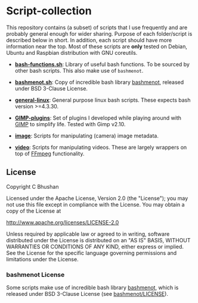 # Script-collection
This repository contains (a subset) of scripts that I use frequently and are probably general enough for wider sharing.
Purpose of each folder/script is described below in short. 
In addition, each script should have more information near the top.
Most of these scripts are **only** tested on Debian, Ubuntu and Raspbian distribution with GNU coreutils.

* [**bash-functions.sh**](./bash-functions.sh): Library of useful bash functions. To be sourced by other bash scripts. This also make use of `bashmenot`.

* [**bashmenot.sh**](./bashmenot): Copy of incredible bash library [bashmenot](https://github.com/mietek/bashmenot),  released under BSD 3-Clause License.

* [**general-linux**](./general-linux): General purpose linux bash scripts. These expects bash version >=4.3.30.

* [**GIMP-plugins**](./GIMP-plugins): Set of plugins I developed while playing around with [GIMP](https://www.gimp.org/) to simplify life. Tested with Gimp v2.10. 

* [**image**](./image): Scripts for manipulating (camera) image metadata.

* [**video**](./video): Scripts for manipulating videos. These are largely wrappers on top of [FFmpeg](http://ffmpeg.org/) functionality.


## License
   Copyright C Bhushan

   Licensed under the Apache License, Version 2.0 (the "License");
   you may not use this file except in compliance with the License.
   You may obtain a copy of the License at
   
   http://www.apache.org/licenses/LICENSE-2.0

   Unless required by applicable law or agreed to in writing, software
   distributed under the License is distributed on an "AS IS" BASIS,
   WITHOUT WARRANTIES OR CONDITIONS OF ANY KIND, either express or implied.
   See the License for the specific language governing permissions and
   limitations under the License.


### bashmenot License
Some scripts make use of incredible bash library [bashmenot](https://github.com/mietek/bashmenot), which is released under BSD 3-Clause License 
(see [bashmenot/LICENSE](./bashmenot/LICENSE)).
